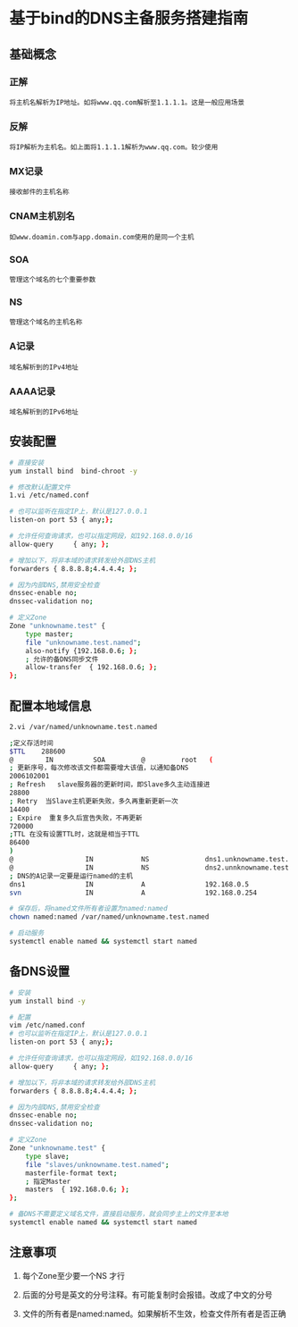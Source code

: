 # 基于bind的DNS主备服务搭建指南

## 基础概念

### 正解

    将主机名解析为IP地址。如将www.qq.com解析至1.1.1.1。这是一般应用场景

### 反解

    将IP解析为主机名。如上面将1.1.1.1解析为www.qq.com。较少使用

### MX记录

    接收邮件的主机名称

### CNAM主机别名

    如www.doamin.com与app.domain.com使用的是同一个主机

### SOA

    管理这个域名的七个重要参数

### NS

    管理这个域名的主机名称

### A记录

    域名解析到的IPv4地址

### AAAA记录

    域名解析到的IPv6地址

## 安装配置

```bash
# 直接安装
yum install bind  bind-chroot -y

# 修改默认配置文件
1.vi /etc/named.conf

# 也可以监听在指定IP上，默认是127.0.0.1
listen-on port 53 { any;};  

# 允许任何查询请求，也可以指定网段，如192.168.0.0/16
allow-query     { any; };

# 增加以下，将非本域的请求转发给外部DNS主机
forwarders { 8.8.8.8;4.4.4.4; };

# 因为内部DNS,禁用安全检查
dnssec-enable no;
dnssec-validation no;

# 定义Zone
Zone "unknowname.test" {
    type master;
    file "unknowname.test.named";
    also-notify {192.168.0.6; };
    ; 允许的备DNS同步文件
    allow-transfer  { 192.168.0.6; };
};
```

## 配置本地域信息

```bash
2.vi /var/named/unknowname.test.named

;定义存活时间
$TTL    288600
@        IN          SOA         @         root   (
; 更新序号，每次修改该文件都需要增大该值，以通知备DNS
2006102001
; Refresh   slave服务器的更新时间，即Slave多久主动连接进
28800
; Retry  当Slave主机更新失败，多久再重新更新一次
14400  
; Expire  重复多久后宣告失败，不再更新
720000
;TTL 在没有设置TTL时，这就是相当于TTL
86400
)
@                  IN            NS              dns1.unknowname.test.
@                  IN            NS              dns2.unnknowname.test.
; DNS的A记录一定要是运行named的主机
dns1               IN            A               192.168.0.5 
svn                IN            A               192.168.0.254

# 保存后，将named文件所有者设置为named:named
chown named:named /var/named/unknowname.test.named

# 启动服务
systemctl enable named && systemctl start named
```

## 备DNS设置

```bash
# 安装
yum install bind -y

# 配置
vim /etc/named.conf
# 也可以监听在指定IP上，默认是127.0.0.1
listen-on port 53 { any;};  

# 允许任何查询请求，也可以指定网段，如192.168.0.0/16
allow-query     { any; };

# 增加以下，将非本域的请求转发给外部DNS主机
forwarders { 8.8.8.8;4.4.4.4; };

# 因为内部DNS,禁用安全检查
dnssec-enable no;
dnssec-validation no;

# 定义Zone
Zone "unknowname.test" { 
    type slave;
    file "slaves/unknowname.test.named";
    masterfile-format text;
    ; 指定Master
    masters  { 192.168.0.6; };
};

# 备DNS不需要定义域名文件，直接启动服务，就会同步主上的文件至本地
systemctl enable named && systemctl start named
```

## 注意事项

 1. 每个Zone至少要一个NS 才行

 2. 后面的分号是英文的分号注释。有可能复制时会报错。改成了中文的分号

 3. 文件的所有者是named:named。如果解析不生效，检查文件所有者是否正确